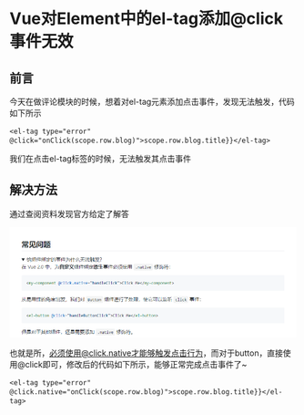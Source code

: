 # Vue对Element中的el-tag添加@click事件无效

## 前言

今天在做评论模块的时候，想着对el-tag元素添加点击事件，发现无法触发，代码如下所示

```
<el-tag type="error" @click="onClick(scope.row.blog)">scope.row.blog.title}}</el-tag>
```

我们在点击el-tag标签的时候，无法触发其点击事件

## 解决方法

通过查阅资料发现官方给定了解答

![image-20200120181142461](images/image-20200120181142461.png)

也就是所，必须使用@click.native才能够触发点击行为，而对于button，直接使用@click即可，修改后的代码如下所示，能够正常完成点击事件了~

```
<el-tag type="error" @click.native="onClick(scope.row.blog)">scope.row.blog.title}}</el-tag>
```

